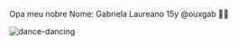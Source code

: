 Opa meu nobre 
Nome: Gabriela Laureano
15y
@ouxgab
🏳️‍🌈



![dance-dancing](https://github.com/GabssL/GabssL/assets/143132911/dfab8862-5909-4dcb-abcc-26a87037c86f)
